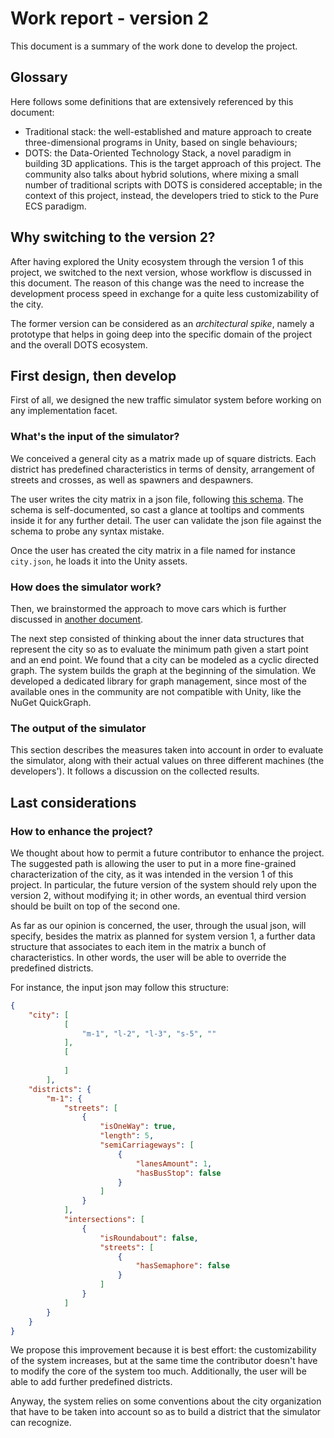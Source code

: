 # Work report - version 2

This document is a summary of the work done to develop the project.

## Glossary

Here follows some definitions that are extensively referenced by this document:

- Traditional stack: the well-established and mature approach to create three-dimensional programs in Unity, based on single behaviours;
- DOTS: the Data-Oriented Technology Stack, a novel paradigm in building 3D applications. This is the target approach of this project. The community also talks about hybrid solutions, where mixing a small number of traditional scripts with DOTS is considered acceptable; in the context of this project, instead, the developers tried to stick to the Pure ECS paradigm.

## Why switching to the version 2?

After having explored the Unity ecosystem through the version 1 of this project, we switched to the next version, whose workflow is discussed in this document. The reason of this change was the need to increase the development process speed in exchange for a quite less customizability of the city.

The former version can be considered as an *architectural spike*, namely a prototype that helps in going deep into the specific domain of the project and the overall DOTS ecosystem.

## First design, then develop

First of all, we designed the new traffic simulator system before working on any implementation facet.

### What's the input of the simulator?

We conceived a general city as a matrix made up of square districts. Each district has predefined characteristics in terms of density, arrangement of streets and crosses, as well as spawners and despawners.

The user writes the city matrix in a json file, following [this schema](). The schema is self-documented, so cast a glance at tooltips and comments inside it for any further detail. The user can validate the json file against the schema to probe any syntax mistake.

Once the user has created the city matrix in a file named for instance `city.json`, he loads it into the Unity assets.

### How does the simulator work?

Then, we brainstormed the approach to move cars which is further discussed in [another document](VehicleMovementDesign.md).

The next step consisted of thinking about the inner data structures that represent the city so as to evaluate the minimum path given a start point and an end point. We found that a city can be modeled as a cyclic directed graph. The system builds the graph at the beginning of the simulation. We developed a dedicated library for graph management, since most of the available ones in the community are not compatible with Unity, like the NuGet QuickGraph.

### The output of the simulator

This section describes the measures taken into account in order to evaluate the simulator, along with their actual values on three different machines (the developers'). It follows a discussion on the collected results.

## Last considerations

### How to enhance the project?

We thought about how to permit a future contributor to enhance the project. The suggested path is allowing the user to put in a more fine-grained characterization of the city, as it was intended in the version 1 of this project.
In particular, the future version of the system should rely upon the version 2, without modifying it; in other words, an eventual third version should be built on top of the second one.

As far as our opinion is concerned, the user, through the usual json, will specify, besides the matrix as planned for system version 1, a further data structure that associates to each item in the matrix a bunch of characteristics. In other words, the user will be able to override the predefined districts.

For instance, the input json may follow this structure:

```json
{
    "city": [
            [
                "m-1", "l-2", "l-3", "s-5", ""
            ],
            [
                
            ]
        ],
    "districts": {
        "m-1": {
            "streets": [
                {
                    "isOneWay": true,
                    "length": 5,
                    "semiCarriageways": [
                        {
                            "lanesAmount": 1,
                            "hasBusStop": false
                        }
                    ]
                }
            ],
            "intersections": [
                {
                    "isRoundabout": false,
                    "streets": [
                        {
                            "hasSemaphore": false
                        }
                    ]
                }
            ]
        }
    }
}
```

We propose this improvement because it is best effort: the customizability of the system increases, but at the same time the contributor doesn't have to modify the core of the system too much.
Additionally, the user will be able to add further predefined districts.

Anyway, the system relies on some conventions about the city organization that have to be taken into account so as to build a district that the simulator can recognize.

